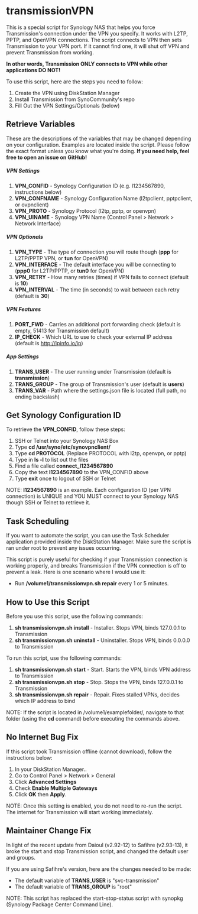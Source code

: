 transmissionVPN
================

This is a special script for Synology NAS that helps you force Transmission's connection under the VPN you specify. It works with L2TP, PPTP, and OpenVPN connections. The script connects to VPN then sets Transmission to your VPN port. If it cannot find one, it will shut off VPN and prevent Transmission from working.

__In other words, Transmission ONLY connects to VPN while other applications DO NOT!__

To use this script, here are the steps you need to follow:

1. Create the VPN using DiskStation Manager
2. Install Transmission from SynoCommunity's repo
3. Fill Out the VPN Settings/Optionals (below)

## Retrieve Variables
These are the descriptions of the variables that may be changed depending on your configuration. Examples are located inside the script. Please follow the exact format unless you know what you're doing. __If you need help, feel free to open an issue on GitHub!__

##### VPN Settings
1. __VPN_CONFID__ - Synology Configuration ID (e.g. l1234567890, instructions below)
2. __VPN_CONFNAME__ - Synology Configuration Name (l2tpclient, pptpclient, or ovpnclient)
3. __VPN_PROTO__ - Synology Protocol (l2tp, pptp, or openvpn)
4. __VPN_UINAME__ - Synology VPN Name (Control Panel > Network > Network Interface)

##### VPN Optionals
1. __VPN_TYPE__ - The type of connection you will route though (__ppp__ for L2TP/PPTP VPN, or __tun__ for OpenVPN)
2. __VPN_INTERFACE__ - The default interface you will be connecting to (__ppp0__ for L2TP/PPTP, or __tun0__ for OpenVPN)
3. __VPN_RETRY__ - How many retries (times) if VPN fails to connect (default is __10__)
4. __VPN_INTERVAL__ - The time (in seconds) to wait between each retry (default is __30__)

##### VPN Features
1. __PORT_FWD__ - Carries an additional port forwarding check (default is empty, 51413 for Transmission default)
2. __IP_CHECK__ - Which URL to use to check your external IP address (default is http://ipinfo.io/ip)

##### App Settings
1. __TRANS_USER__ - The user running under Transmission (default is __transmission__)
2. __TRANS_GROUP__ - The group of Transmission's user (default is __users__)
3. __TRANS_VAR__ - Path where the settings.json file is located (full path, no ending backslash)

## Get Synology Configuration ID
To retrieve the __VPN_CONFID__, follow these steps:

1. SSH or Telnet into your Synology NAS Box
2. Type __cd /usr/syno/etc/synovpnclient/__
3. Type __cd PROTOCOL__ (Replace PROTOCOL with l2tp, openvpn, or pptp)
4. Type in __ls -l__ to list out the files
5. Find a file called __connect_l1234567890__
6. Copy the text __l1234567890__ to the VPN_CONFID above
7. Type __exit__ once to logout of SSH or Telnet

NOTE: __l1234567890__ is an example. Each configuration ID (per VPN connection) is UNIQUE and YOU MUST connect to your Synology NAS though SSH or Telnet to retrieve it.

## Task Scheduling
If you want to automate the script, you can use the Task Scheduler application provided inside the DiskStation Manager. Make sure the script is ran under root to prevent any issues occurring.

This script is purely useful for checking if your Transmission connection is working properly, and breaks Transmission if the VPN connection is off to prevent a leak. Here is one scenario where I would use it:

* Run __/volume1/transmissionvpn.sh repair__ every 1 or 5 minutes.

## How to Use this Script
Before you use this script, use the following commands:

1. __sh transmissionvpn.sh install__ - Installer. Stops VPN, binds 127.0.0.1 to Transmission
2. __sh transmissionvpn.sh uninstall__ - Uninstaller. Stops VPN, binds 0.0.0.0 to Transmission

To run this script, use the following commands:

1. __sh transmissionvpn.sh start__ - Start. Starts the VPN, binds VPN address to Transmission
2. __sh transmissionvpn.sh stop__ - Stop. Stops the VPN, binds 127.0.0.1 to Transmission
3. __sh transmissionvpn.sh repair__ - Repair. Fixes stalled VPNs, decides which IP address to bind

NOTE: If the script is located in /volume1/examplefolder/, navigate to that folder (using the __cd__ command) before executing the commands above.

## No Internet Bug Fix
If this script took Transmission offline (cannot download), follow the instructions below:

1. In your DiskStation Manager..
2. Go to Control Panel > Network > General
3. Click __Advanced Settings__
4. Check __Enable Multiple Gateways__
5. Click __OK__ then __Apply__.

NOTE: Once this setting is enabled, you do not need to re-run the script. The internet for Transmission will start working immediately.

## Maintainer Change Fix
In light of the recent update from Daioul (v2.92-12) to Safihre (v2.93-13), it broke the start and stop Transmission script, and changed the default user and groups.

If you are using Safihre's version, here are the changes needed to be made:

- The default variable of __TRANS_USER__ is "svc-transmission"
- The default variable of __TRANS_GROUP__ is "root"

NOTE: This script has replaced the start-stop-status script with synopkg (Synology Package Center Command Line).
